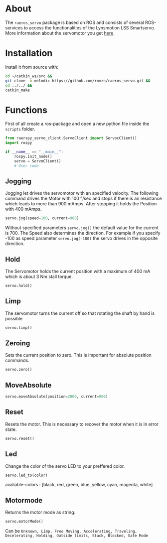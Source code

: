 # About
The `raeros_servo` package is based on ROS and consists of several ROS-services to access the functionalities of the Lynsmotion LSS Smartservo. 
More information about the servomotor you get [here](https://www.robotshop.com/info/wiki/lynxmotion/view/lynxmotion-smart-servo/).

# Installation
Install it from source with:

```bash
cd ~/catkin_ws/src &&
git clone -b melodic https://github.com/romzn/raeros_servo.git &&
cd ../../ &&
catkin_make
```
# Functions
First of all create a ros-package and open a new python file inside the `scripts` folder.
```python
from raerspy_servo_client.ServoClient import ServocClient()
import rospy

if __name__ == "__main__":
    rospy.init_node()
    servo = ServoClient()
    # User code
```
## Jogging
Jogging let drives the servomotor with an specified velocity. 
The following command drives the Motor with 100 °/sec and stops if there is an resistance which leads to more than 900 mAmps. After stopping it holds the Position with 400 mAmps.

```python
servo.jog(speed=100, current=900)
```
Without specified parameters `servo.jog()` the default value for the current is 700. The Speed also determines the direction. For example if you specify -100 as speed parameter `servo.jog(-100)` the servo drives in the opposite direction.

## Hold
The Servomotor holds the current position with a maximum of 400 mA which is about 3 Nm stall torque.
```python
servo.hold()
```

## Limp
The servomotor turns the current off so that rotating the shaft by hand is possible
```python
servo.limp()
```

## Zeroing
Sets the current position to zero. This is important for absolute position commands.
```python
servo.zero()
```

## MoveAbsolute
```python
servo.moveAbsolute(position=2000, current=900)
```

## Reset
Resets the motor. This is necessary to recover the motor when it is in error state.
```python
servo.reset()
```
## Led
Change the color of the servo LED to your preffered color.
```python
servo.led_to(color)
```
avaliable-colors : [black, red, green, blue, yellow, cyan, magenta, white]

## Motormode
Returns the motor mode as string.
```python
servo.motorMode()
```
Can be `Unknown, Limp, Free Moving, Accelerating, Traveling, Decelerating, Holding, Outside limits, Stuck, Blocked, Safe Mode`
